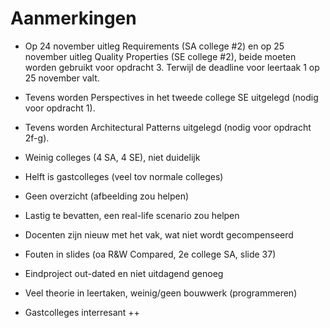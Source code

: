# Aanmerkingen

- Op 24 november uitleg Requirements (SA college #2) en op 25 november uitleg Quality Properties (SE college #2), beide moeten worden gebruikt voor opdracht 3. Terwijl de deadline voor leertaak 1 op 25 november valt.
- Tevens worden Perspectives in het tweede college SE uitgelegd (nodig voor opdracht 1).
- Tevens worden Architectural Patterns uitgelegd (nodig voor opdracht 2f-g).


- Weinig colleges (4 SA, 4 SE), niet duidelijk
- Helft is gastcolleges (veel tov normale colleges)
- Geen overzicht (afbeelding zou helpen)
- Lastig te bevatten, een real-life scenario zou helpen
- Docenten zijn nieuw met het vak, wat niet wordt gecompenseerd
- Fouten in slides (oa R&W Compared, 2e college SA, slide 37)

- Eindproject out-dated en niet uitdagend genoeg
- Veel theorie in leertaken, weinig/geen bouwwerk (programmeren)
- Gastcolleges interresant ++
